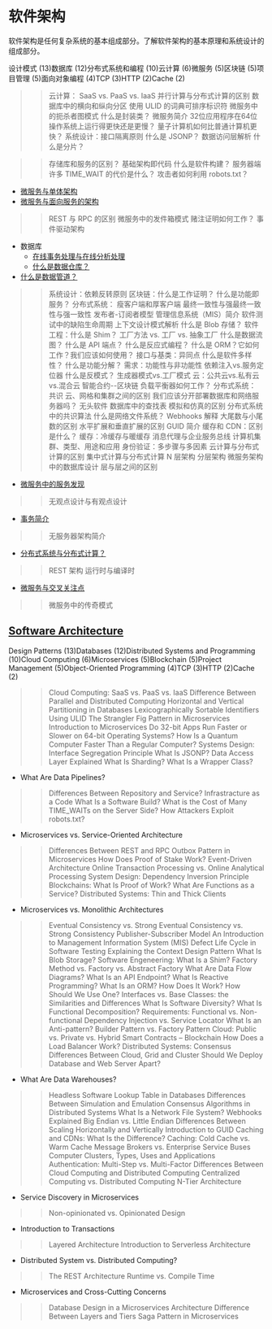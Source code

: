 # 软件架构

软件架构是任何复杂系统的基本组成部分。了解软件架构的基本原理和系统设计的组成部分。

设计模式 (13)数据库 (12)分布式系统和编程 (10)云计算 (6)微服务 (5)区块链 (5)项目管理 (5)面向对象编程 (4)TCP (3)HTTP (2)Cache (2)

>> 云计算： SaaS vs. PaaS vs. IaaS
>> 并行计算与分布式计算的区别
>> 数据库中的横向和纵向分区
>> 使用 ULID 的词典可排序标识符
>> 微服务中的扼杀者图模式
>> 什么是封装类？
>> 微服务简介
>> 32位应用程序在64位操作系统上运行得更快还是更慢？
>> 量子计算机如何比普通计算机更快？
>> 系统设计：接口隔离原则
>> 什么是 JSONP？
>> 数据访问层解析
>> 什么是分片？



>> 存储库和服务的区别？
>> 基础架构即代码
>> 什么是软件构建？
>> 服务器端许多 TIME_WAIT 的代价是什么？
>> 攻击者如何利用 robots.txt？

- [微服务与单体架构](microservices-vs-monolithic-architectures_zh.md)
- [微服务与面向服务的架构](microservices-soa-differences_zh.md)

>> REST 与 RPC 的区别
>> 微服务中的发件箱模式
>> 赌注证明如何工作？
>> 事件驱动架构

- 数据库
  - [在线事务处理与在线分析处理](oltp-olap_zh.md)
  - [什么是数据仓库？](data-warehouses_zh.md)
- [什么是数据管道？](data-pipelines_zh.md)

>> 系统设计：依赖反转原则
>> 区块链：什么是工作证明？
>> 什么是功能即服务？
>> 分布式系统： 瘦客户端和厚客户端
>> 最终一致性与强最终一致性与强一致性
>> 发布者-订阅者模型
>> 管理信息系统（MIS）简介
>> 软件测试中的缺陷生命周期
>> 上下文设计模式解析
>> 什么是 Blob 存储？
>> 软件工程：什么是 Shim？
>> 工厂方法 vs. 工厂 vs. 抽象工厂
>> 什么是数据流图？
>> 什么是 API 端点？
>> 什么是反应式编程？
>> 什么是 ORM？它如何工作？我们应该如何使用？
>> 接口与基类：异同点
>> 什么是软件多样性？
>> 什么是功能分解？
>> 需求：功能性与非功能性
>> 依赖注入vs.服务定位器
>> 什么是反模式？
>> 生成器模式vs.工厂模式
>> 云：公共云vs.私有云vs.混合云
>> 智能合约--区块链
>> 负载平衡器如何工作？
>> 分布式系统： 共识
>> 云、网格和集群之间的区别
>> 我们应该分开部署数据库和网络服务器吗？
>> 无头软件
>> 数据库中的查找表
>> 模拟和仿真的区别
>> 分布式系统中的共识算法
>> 什么是网络文件系统？
>> Webhooks 解释
>> 大尾数与小尾数的区别
>> 水平扩展和垂直扩展的区别
>> GUID 简介
>> 缓存和 CDN：区别是什么？
>> 缓存：冷缓存与暖缓存
>> 消息代理与企业服务总线
>> 计算机集群、类型、用途和应用
>> 身份验证：多步骤与多因素
>> 云计算与分布式计算的区别
>> 集中式计算与分布式计算
>> N 层架构
>> 分层架构
>> 微服务架构中的数据库设计
>> 层与层之间的区别

- [微服务中的服务发现](service-discovery-microservices_zh.md)

>> 无观点设计与有观点设计

- [事务简介](transactions-intro_zh.md)

>> 无服务器架构简介

- [分布式系统与分布式计算？](distributed-system-vs-distributed-computing_zh.md)

>> REST 架构
>> 运行时与编译时

- [微服务与交叉关注点](microservices-cross-cutting-concerns_zh.md)

>> 微服务中的传奇模式

## [Software Architecture](https://www.baeldung.com/cs/category/software-architecture)

Design Patterns (13)Databases (12)Distributed Systems and Programming (10)Cloud Computing (6)Microservices (5)Blockchain (5)Project Management (5)Object-Oriented Programming (4)TCP (3)HTTP (2)Cache (2)

>> Cloud Computing: SaaS vs. PaaS vs. IaaS
>> Difference Between Parallel and Distributed Computing
>> Horizontal and Vertical Partitioning in Databases
>> Lexicographically Sortable Identifiers Using ULID
>> The Strangler Fig Pattern in Microservices
>> Introduction to Microservices
>> Do 32-bit Apps Run Faster or Slower on 64-bit Operating Systems?
>> How Is a Quantum Computer Faster Than a Regular Computer?
>> Systems Design: Interface Segregation Principle
>> What Is JSONP?
>> Data Access Layer Explained
>> What Is Sharding?
>> What Is a Wrapper Class?

- What Are Data Pipelines?

>> Differences Between Repository and Service?
>> Infrastracture as a Code
>> What Is a Software Build?
>> What is the Cost of Many TIME_WAITs on the Server Side?
>> How Attackers Exploit robots.txt?

- Microservices vs. Service-Oriented Architecture

>> Differences Between REST and RPC
>> Outbox Pattern in Microservices
>> How Does Proof of Stake Work?
>> Event-Driven Architecture
>> Online Transaction Processing vs. Online Analytical Processing
>> System Design: Dependency Inversion Principle
>> Blockchains: What Is Proof of Work?
>> What Are Functions as a Service?
>> Distributed Systems: Thin and Thick Clients

- Microservices vs. Monolithic Architectures

>> Eventual Consistency vs. Strong Eventual Consistency vs. Strong Consistency
>> Publisher-Subscriber Model
>> An Introduction to Management Information System (MIS)
>> Defect Life Cycle in Software Testing
>> Explaining the Context Design Pattern
>> What Is Blob Storage?
>> Software Engeneering: What Is a Shim?
>> Factory Method vs. Factory vs. Abstract Factory
>> What Are Data Flow Diagrams?
>> What Is an API Endpoint?
>> What Is Reactive Programming?
>> What Is an ORM? How Does It Work? How Should We Use One?
>> Interfaces vs. Base Classes: the Similarities and Differences
>> What Is Software Diversity?
>> What Is Functional Decomposition?
>> Requirements: Functional vs. Non-functional
>> Dependency Injection vs. Service Locator
>> What Is an Anti-pattern?
>> Builder Pattern vs. Factory Pattern
>> Cloud: Public vs. Private vs. Hybrid
>> Smart Contracts – Blockchain
>> How Does a Load Balancer Work?
>> Distributed Systems: Consensus
>> Differences Between Cloud, Grid and Cluster
>> Should We Deploy Database and Web Server Apart?

- What Are Data Warehouses?

>> Headless Software
>> Lookup Table in Databases
>> Differences Between Simulation and Emulation
>> Consensus Algorithms in Distributed Systems
>> What Is a Network File System?
>> Webhooks Explained
>> Big Endian vs. Little Endian
>> Differences Between Scaling Horizontally and Vertically
>> Introduction to GUID
>> Caching and CDNs: What Is the Difference?
>> Caching: Cold Cache vs. Warm Cache
>> Message Brokers vs. Enterprise Service Buses
>> Computer Clusters, Types, Uses and Applications
>> Authentication: Multi-Step vs. Multi-Factor
>> Differences Between Cloud Computing and Distributed Computing
>> Centralized Computing vs. Distributed Computing
>> N-Tier Architecture

- Service Discovery in Microservices

>> Non-opinionated vs. Opinionated Design

- Introduction to Transactions

>> Layered Architecture
>> Introduction to Serverless Architecture

- Distributed System vs. Distributed Computing?

>> The REST Architecture
>> Runtime vs. Compile Time

- Microservices and Cross-Cutting Concerns

>> Database Design in a Microservices Architecture
>> Difference Between Layers and Tiers
>> Saga Pattern in Microservices
